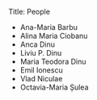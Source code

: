 Title: People

- Ana-Maria Barbu
- Alina Maria Ciobanu
- Anca Dinu
- Liviu P. Dinu
- Maria Teodora Dinu
- Emil Ionescu
- Vlad Niculae
- Octavia-Maria Șulea

